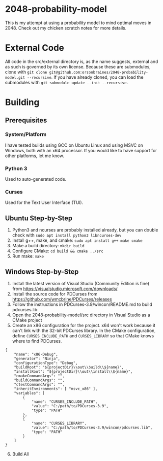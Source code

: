 # 2048-probability-model
This is my attempt at using a probability model to mind optimal moves in 2048.
Check out my chicken scratch notes for more details.

# External Code

All code in the src/external directory is, as the name suggests, external and as such is governed by its own license. Because these are submodules, clone with `git clone git@github.com:orsonbraines/2048-probability-model.git --recursive`. If you have already cloned, you can load the submodules with `git submodule update --init --recursive`.

# Building
## Prerequisites
### System/Platform

I have tested builds using GCC on Ubuntu Linux and using MSVC on Windows, both with an x64 processor. If you would like to have support for other platforms, let me know.

### Python 3

Used to auto-generated code.

### Curses

Used for the Text User Interface (TUI).

## Ubuntu Step-by-Step

1. Python3 and ncurses are probably installed already, but you can double check with `sudo apt install python3 libncurses-dev`
2. Install g++, make, and cmake: `sudo apt install g++ make cmake`
3. Make a build directory: `mkdir build`
4. Configure CMake: `cd build && cmake ../src`
5. Run make: `make`

## Windows Step-by-Step

1. Install the latest version of Visual Studio (Community Edition is fine) from https://visualstudio.microsoft.com/downloads/
2. Install the source code for PDCurses from https://github.com/wmcbrine/PDCurses/releases
3. Follow the instructions in PDCurses-3.9/wincon/README.md to build pdcurses.lib
4. Open the 2048-probability-model/src directory in Visual Studio as a CMake project
5. Create an x86 configuration for the project. x64 won't work because it can't link with the 32-bit PDCurses library. In the CMake configuration, define `CURSES_INCLUDE_PATH` and `CURSES_LIBRARY` so that CMake knows where to find PDCurses.
```
{
	"name": "x86-Debug",
	"generator": "Ninja",
	"configurationType": "Debug",
	"buildRoot": "${projectDir}\\out\\build\\${name}",
	"installRoot": "${projectDir}\\out\\install\\${name}",
	"cmakeCommandArgs": "",
	"buildCommandArgs": "",
	"ctestCommandArgs": "",
	"inheritEnvironments": [ "msvc_x86" ],
	"variables": [
		{
			"name": "CURSES_INCLUDE_PATH",
			"value": "C:/path/to/PDCurses-3.9",
			"type": "PATH"
		},
		{
			"name": "CURSES_LIBRARY",
			"value": "C:/path/to/PDCurses-3.9/wincon/pdcurses.lib",
			"type": "PATH"
		}
	]
}
```
6. Build All
